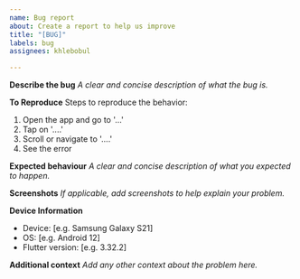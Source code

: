 ```yaml
---
name: Bug report
about: Create a report to help us improve
title: "[BUG]"
labels: bug
assignees: khlebobul

---
```


**Describe the bug**
_A clear and concise description of what the bug is._

**To Reproduce**
Steps to reproduce the behavior:
1. Open the app and go to '...'
2. Tap on '....'
3. Scroll or navigate to '....'
4. See the error

**Expected behaviour**
_A clear and concise description of what you expected to happen._

**Screenshots**
_If applicable, add screenshots to help explain your problem._

**Device Information**
- Device: [e.g. Samsung Galaxy S21]
- OS: [e.g. Android 12]
- Flutter version: [e.g. 3.32.2]

**Additional context**
_Add any other context about the problem here._
